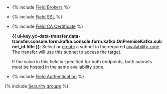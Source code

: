* {% include [Field Brokers](../../fields/kafka/ui/brokers.md) %}
* {% include [Field SSL](../../fields/kafka/ui/ssl.md) %}
* {% include [Field CA Certificate](../../fields/kafka/ui/ca-certificate.md) %}

  **{{ ui-key.yc-data-transfer.data-transfer.console.form.kafka.console.form.kafka.OnPremiseKafka.subnet_id.title }}**: Select or [create](../../../../vpc/operations/subnet-create.md) a subnet in the required [availability zone](../../../../overview/concepts/geo-scope.md). The transfer will use this subnet to access the target.


  If the value in this field is specified for both endpoints, both subnets must be hosted in the same availability zone.

* {% include [Field Authentication](../../fields/kafka/ui/authentication-on-premise.md) %}


{% include [Security groups](../../fields/kafka/ui/security-groups.md) %}
